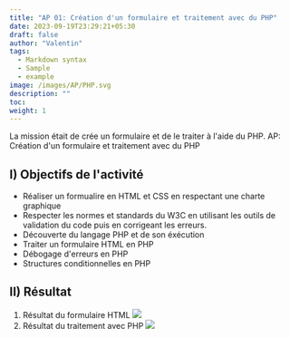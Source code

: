```yaml
---
title: "AP 01: Création d'un formulaire et traitement avec du PHP"
date: 2023-09-19T23:29:21+05:30
draft: false
author: "Valentin"
tags:
  - Markdown syntax
  - Sample
  - example
image: /images/AP/PHP.svg
description: ""
toc:
weight: 1
---
```

La mission était de crée un formulaire et de le traiter à l'aide du PHP.
 AP: Création d'un formulaire et traitement avec du PHP

## I) Objectifs de l'activité
	
- Réaliser un formualire en HTML et CSS en respectant une charte graphique
- Respecter les normes et standards du W3C en utilisant les outils de validation du code puis en corrigeant les erreurs.
- Découverte du langage PHP et de son éxécution
- Traiter un formulaire HTML en PHP
- Débogage d'erreurs en PHP
- Structures conditionnelles en PHP
	
## II) Résultat
 
1. Résultat du formulaire HTML 
![](/images/AP/formulaire.png)
2. Résultat du traitement avec PHP
![](/images/AP/resultat_mod.png)
